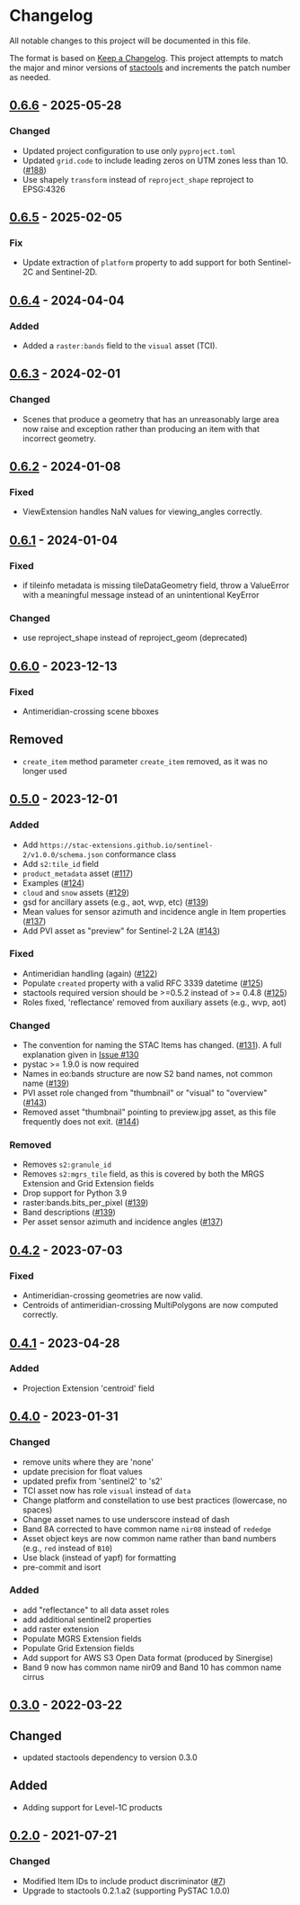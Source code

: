 # Changelog

All notable changes to this project will be documented in this file.

The format is based on [Keep a Changelog](https://keepachangelog.com/en/1.0.0/). This project attempts to match the major and minor versions of [stactools](https://github.com/stac-utils/stactools) and increments the patch number as needed.

## [0.6.6] - 2025-05-28

### Changed

- Updated project configuration to use only `pyproject.toml`
- Updated `grid.code` to include leading zeros on UTM zones less than 10.
  ([#188](https://github.com/stactools-packages/sentinel2/issues/188))
- Use shapely `transform` instead of `reproject_shape` reproject to EPSG:4326

## [0.6.5] - 2025-02-05

### Fix

- Update extraction of `platform` property to add support for both Sentinel-2C
  and Sentinel-2D.

## [0.6.4] - 2024-04-04

### Added

- Added a `raster:bands` field to the `visual` asset (TCI).

## [0.6.3] - 2024-02-01

### Changed

- Scenes that produce a geometry that has an unreasonably large area now raise and exception
  rather than producing an item with that incorrect geometry.

## [0.6.2] - 2024-01-08

### Fixed

- ViewExtension handles NaN values for viewing_angles correctly.

## [0.6.1] - 2024-01-04

### Fixed

- if tileinfo metadata is missing tileDataGeometry field, throw a ValueError with a meaningful
  message instead of an unintentional KeyError

### Changed

- use reproject_shape instead of reproject_geom (deprecated)

## [0.6.0] - 2023-12-13

### Fixed

- Antimeridian-crossing scene bboxes

## Removed

- `create_item` method parameter `create_item` removed, as it was no longer used

## [0.5.0] - 2023-12-01

### Added

- Add `https://stac-extensions.github.io/sentinel-2/v1.0.0/schema.json` conformance class
- Add `s2:tile_id` field
- `product_metadata` asset ([#117](https://github.com/stactools-packages/sentinel2/pull/117))
- Examples ([#124](https://github.com/stactools-packages/sentinel2/pull/124))
- `cloud` and `snow` assets ([#129](https://github.com/stactools-packages/sentinel2/pull/129))
- gsd for ancillary assets (e.g., aot, wvp, etc) ([#139](https://github.com/stactools-packages/sentinel2/pull/139))
- Mean values for sensor azimuth and incidence angle in Item properties ([#137](https://github.com/stactools-packages/sentinel2/pull/141))
- Add PVI asset as "preview" for Sentinel-2 L2A ([#143](https://github.com/stactools-packages/sentinel2/pull/143))

### Fixed

- Antimeridian handling (again) ([#122](https://github.com/stactools-packages/sentinel2/pull/122))
- Populate `created` property with a valid RFC 3339 datetime ([#125](https://github.com/stactools-packages/sentinel2/pull/125))
- stactools required version should be >=0.5.2 instead of >= 0.4.8 ([#125](https://github.com/stactools-packages/sentinel2/pull/125))
- Roles fixed, 'reflectance' removed from auxiliary assets (e.g., wvp, aot)

### Changed

- The convention for naming the STAC Items has changed. ([#131](https://github.com/stactools-packages/sentinel2/pull/131)). A full explanation given in [Issue #130](https://github.com/stactools-packages/sentinel2/issues/130)
- pystac >= 1.9.0 is now required
- Names in eo:bands structure are now S2 band names, not common name ([#139](https://github.com/stactools-packages/sentinel2/pull/139))
- PVI asset role changed from "thumbnail" or "visual" to "overview" ([#143](https://github.com/stactools-packages/sentinel2/pull/143))
- Removed asset "thumbnail" pointing to preview.jpg asset, as this file frequently
  does not exit. ([#144](https://github.com/stactools-packages/sentinel2/pull/144))

### Removed

- Removes `s2:granule_id`
- Removes `s2:mgrs_tile` field, as this is covered by both the MRGS Extension and Grid Extension fields
- Drop support for Python 3.9
- raster:bands.bits_per_pixel ([#139](https://github.com/stactools-packages/sentinel2/pull/139))
- Band descriptions ([#139](https://github.com/stactools-packages/sentinel2/pull/139))
- Per asset sensor azimuth and incidence angles ([#137](https://github.com/stactools-packages/sentinel2/pull/141))

## [0.4.2] - 2023-07-03

### Fixed

- Antimeridian-crossing geometries are now valid.
- Centroids of antimeridian-crossing MultiPolygons are now computed correctly.

## [0.4.1] - 2023-04-28

### Added

- Projection Extension 'centroid' field

## [0.4.0] - 2023-01-31

### Changed

- remove units where they are 'none'
- update precision for float values
- updated prefix from 'sentinel2' to 's2'
- TCI asset now has role `visual` instead of `data`
- Change platform and constellation to use best practices (lowercase, no spaces)
- Change asset names to use underscore instead of dash
- Band 8A corrected to have common name `nir08` instead of `rededge`
- Asset object keys are now common name rather than band numbers (e.g., `red` instead of `B10`)
- Use black (instead of yapf) for formatting
- pre-commit and isort

### Added

- add "reflectance" to all data asset roles
- add additional sentinel2 properties
- add raster extension
- Populate MGRS Extension fields
- Populate Grid Extension fields
- Add support for AWS S3 Open Data format (produced by Sinergise)
- Band 9 now has common name nir09 and Band 10 has common name cirrus

## [0.3.0] - 2022-03-22

## Changed

- updated stactools dependency to version 0.3.0

## Added

- Adding support for Level-1C products

## [0.2.0] - 2021-07-21

### Changed

- Modified Item IDs to include product discriminator ([#7](https://github.com/stactools-packages/sentinel2/pull/7))
- Upgrade to stactools 0.2.1.a2 (supporting PySTAC 1.0.0)

[Unreleased]: <https://github.com/stactools-packages/sentinel2/compare/v0.6.6..main>
[0.6.6]: <https://github.com/stactools-packages/sentinel2/compare/v0.6.5..v0.6.6>
[0.6.5]: <https://github.com/stactools-packages/sentinel2/compare/v0.6.4..v0.6.5>
[0.6.4]: <https://github.com/stactools-packages/sentinel2/compare/v0.6.3..v0.6.4>
[0.6.3]: <https://github.com/stactools-packages/sentinel2/compare/v0.6.2..v0.6.3>
[0.6.2]: <https://github.com/stactools-packages/sentinel2/compare/v0.6.1..v0.6.2>
[0.6.1]: <https://github.com/stactools-packages/sentinel2/compare/v0.6.0..v0.6.1>
[0.6.0]: <https://github.com/stactools-packages/sentinel2/compare/v0.5.0..v0.6.0>
[0.5.0]: <https://github.com/stactools-packages/sentinel2/compare/v0.4.2..v0.5.0>
[0.4.2]: <https://github.com/stactools-packages/sentinel2/compare/v0.4.1..v0.4.2>
[0.4.1]: <https://github.com/stactools-packages/sentinel2/compare/v0.4.0..v0.4.1>
[0.4.0]: <https://github.com/stactools-packages/sentinel2/compare/v0.3.0..v0.4.0>
[0.3.0]: <https://github.com/stactools-packages/sentinel2/compare/v0.2.0..v0.3.0>
[0.2.0]: <https://github.com/stactools-packages/sentinel2/releases/tag/v0.2.0>
